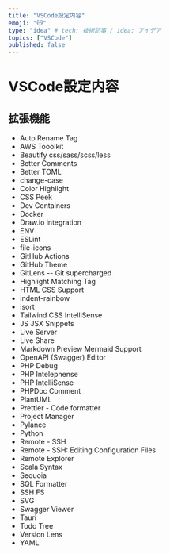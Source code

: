 ```yaml
---
title: "VSCode設定内容"
emoji: "😽"
type: "idea" # tech: 技術記事 / idea: アイデア
topics: ["VSCode"]
published: false
---
```


# VSCode設定内容

## 拡張機能

* Auto Rename Tag
* AWS Tooolkit
* Beautify css/sass/scss/less
* Better Comments
* Better TOML
* change-case
* Color Highlight
* CSS Peek
* Dev Containers
* Docker
* Draw.io integration
* ENV
* ESLint
* file-icons
* GitHub Actions
* GitHub Theme
* GitLens -- Git supercharged
* Highlight Matching Tag
* HTML CSS Support
* indent-rainbow
* isort
* Tailwind CSS IntelliSense
* JS JSX Snippets
* Live Server
* Live Share
* Markdown Preview Mermaid Support
* OpenAPI (Swagger) Editor
* PHP Debug
* PHP Intelephense
* PHP IntelliSense
* PHPDoc Comment
* PlantUML
* Prettier - Code formatter
* Project Manager
* Pylance
* Python
* Remote - SSH
* Remote - SSH: Editing Configuration Files
* Remote Explorer
* Scala Syntax
* Sequoia
* SQL Formatter
* SSH FS
* SVG
* Swagger Viewer
* Tauri
* Todo Tree
* Version Lens
* YAML